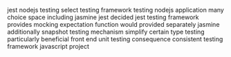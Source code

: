 jest nodejs testing select testing framework testing nodejs application many choice space including jasmine jest decided jest testing framework provides mocking expectation function would provided separately jasmine additionally snapshot testing mechanism simplify certain type testing particularly beneficial front end unit testing consequence consistent testing framework javascript project